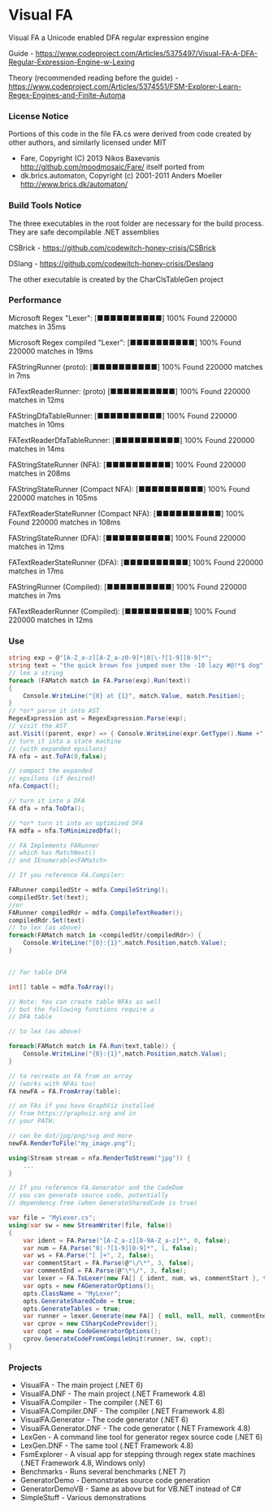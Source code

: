 ﻿# Visual FA
Visual FA a Unicode enabled DFA regular expression engine

Guide - https://www.codeproject.com/Articles/5375497/Visual-FA-A-DFA-Regular-Expression-Engine-w-Lexing

Theory (recommended reading before the guide) - https://www.codeproject.com/Articles/5374551/FSM-Explorer-Learn-Regex-Engines-and-Finite-Automa

### License Notice

Portions of this code in the file FA.cs were derived from code created by other authors, and similarly licensed under MIT
- Fare, Copyright (C) 2013 Nikos Baxevanis http://github.com/moodmosaic/Fare/ itself ported from 
- dk.brics.automaton, Copyright (c) 2001-2011 Anders Moeller http://www.brics.dk/automaton/

### Build Tools Notice

The three executables in the root folder are necessary for the build process.
They are safe decompilable .NET assemblies

CSBrick - https://github.com/codewitch-honey-crisis/CSBrick

DSlang - https://github.com/codewitch-honey-crisis/Deslang

The other executable is created by the CharClsTableGen project

### Performance 

Microsoft Regex "Lexer": [■■■■■■■■■■] 100% Found 220000 matches in 35ms

Microsoft Regex compiled "Lexer": [■■■■■■■■■■] 100% Found 220000 matches in 19ms

FAStringRunner (proto): [■■■■■■■■■■] 100% Found 220000 matches in 7ms

FATextReaderRunner: (proto) [■■■■■■■■■■] 100% Found 220000 matches in 12ms

FAStringDfaTableRunner: [■■■■■■■■■■] 100% Found 220000 matches in 10ms

FATextReaderDfaTableRunner: [■■■■■■■■■■] 100% Found 220000 matches in 14ms

FAStringStateRunner (NFA): [■■■■■■■■■■] 100% Found 220000 matches in 208ms

FAStringStateRunner (Compact NFA): [■■■■■■■■■■] 100% Found 220000 matches in 105ms

FATextReaderStateRunner (Compact NFA): [■■■■■■■■■■] 100% Found 220000 matches in 108ms

FAStringStateRunner (DFA): [■■■■■■■■■■] 100% Found 220000 matches in 12ms

FATextReaderStateRunner (DFA): [■■■■■■■■■■] 100% Found 220000 matches in 17ms

FAStringRunner (Compiled): [■■■■■■■■■■] 100% Found 220000 matches in 7ms

FATextReaderRunner (Compiled): [■■■■■■■■■■] 100% Found 220000 matches in 12ms


### Use

```cs
string exp = @"[A-Z_a-z][A-Z_a-z0-9]*|0|\-?[1-9][0-9]*";
string text = "the quick brown fox jumped over the -10 lazy #@!*$ dog";
// lex a string
foreach (FAMatch match in FA.Parse(exp).Run(text))
{
	Console.WriteLine("{0} at {1}", match.Value, match.Position);
}
// *or* parse it into AST
RegexExpression ast = RegexExpression.Parse(exp);
// visit the AST
ast.Visit((parent, expr) => { Console.WriteLine(expr.GetType().Name +" "+ expr); return true; });
// turn it into a state machine
// (with expanded epsilons)
FA nfa = ast.ToFA(0,false);

// compact the expanded
// epsilons (if desired)
nfa.Compact();

// turn it into a DFA
FA dfa = nfa.ToDfa();

// *or* turn it into an optimized DFA
FA mdfa = nfa.ToMinimizedDfa();

// FA Implements FARunner
// which has MatchNext()
// and IEnumerable<FAMatch>

// If you reference FA.Compiler:

FARunner compiledStr = mdfa.CompileString();
compiledStr.Set(text);
//or
FARunner compiledRdr = mdfa.CompileTextReader();
compiledRdr.Set(text)
// to lex (as above)
foreach(FAMatch match in <compiledStr/compiledRdr>) {
	Console.WriteLine("{0}:{1}",match.Position,match.Value);
}


// for table DFA

int[] table = mdfa.ToArray();

// Note: You can create table NFAs as well
// but the following functions require a 
// DFA table

// to lex (as above)

foreach(FAMatch match in FA.Run(text,table)) {
	Console.WriteLine("{0}:{1}",match.Position,match.Value);
}

// to recreate an FA from an array
// (works with NFAs too)
FA newFA = FA.FromArray(table);

// on FAs if you have GraphViz installed
// from https://graphviz.org and in
// your PATH:

// can be dot/jpg/png/svg and more
newFA.RenderToFile("my_image.png");

using(Stream stream = nfa.RenderToStream("jpg")) {
	...
}

// If you reference FA.Generator and the CodeDom
// you can generate source code, potentially
// dependency free (when GenerateSharedCode is true)

var file = "MyLexer.cs";
using(var sw = new StreamWriter(file, false))
{					
	var ident = FA.Parse("[A-Z_a-z][0-9A-Z_a-z]*", 0, false);
	var num = FA.Parse("0|-?[1-9][0-9]*", 1, false);
	var ws = FA.Parse("[ ]+", 2, false);
	var commentStart = FA.Parse(@"\/\*", 3, false);
	var commentEnd = FA.Parse(@"\*\/", 3, false);
	var lexer = FA.ToLexer(new FA[] { ident, num, ws, commentStart }, true);
	var opts = new FAGeneratorOptions();
	opts.ClassName = "MyLexer";
	opts.GenerateSharedCode = true;
	opts.GenerateTables = true;
	var runner = lexer.Generate(new FA[] { null, null, null, commentEnd }, opts);
	var cprov = new CSharpCodeProvider();
	var copt = new CodeGeneratorOptions();
	cprov.GenerateCodeFromCompileUnit(runner, sw, copt);
}

```

### Projects

- VisualFA - The main project (.NET 6)
- VisualFA.DNF - The main project (.NET Framework 4.8)
- VisualFA.Compiler - The compiler (.NET 6)
- VisualFA.Compiler.DNF - The compiler (.NET Framework 4.8)
- VisualFA.Generator - The code generator (.NET 6)
- VisualFA.Generator.DNF - The code generator (.NET Framework 4.8)
- LexGen - A command line tool for generator regex source code (.NET 6)
- LexGen.DNF - The same tool (.NET Framework 4.8)
- FsmExplorer - A visual app for stepping through regex state machines (.NET Framework 4.8, Windows only)
- Benchmarks - Runs several benchmarks (.NET 7)
- GeneratorDemo - Demonstrates source code generation
- GeneratorDemoVB - Same as above but for VB.NET instead of C#
- SimpleStuff - Various demonstrations
